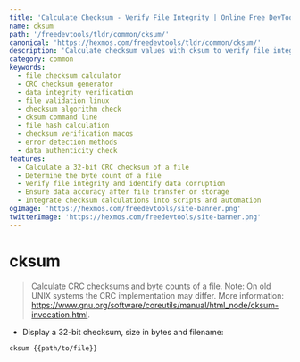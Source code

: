 ```yaml
---
title: 'Calculate Checksum - Verify File Integrity | Online Free DevTools by Hexmos'
name: cksum
path: '/freedevtools/tldr/common/cksum/'
canonical: 'https://hexmos.com/freedevtools/tldr/common/cksum/'
description: 'Calculate checksum values with cksum to verify file integrity. Ensure data accuracy and identify file corruption. Free online tool, no registration required.'
category: common
keywords:
  - file checksum calculator
  - CRC checksum generator
  - data integrity verification
  - file validation linux
  - checksum algorithm check
  - cksum command line
  - file hash calculation
  - checksum verification macos
  - error detection methods
  - data authenticity check
features:
  - Calculate a 32-bit CRC checksum of a file
  - Determine the byte count of a file
  - Verify file integrity and identify data corruption
  - Ensure data accuracy after file transfer or storage
  - Integrate checksum calculations into scripts and automation
ogImage: 'https://hexmos.com/freedevtools/site-banner.png'
twitterImage: 'https://hexmos.com/freedevtools/site-banner.png'
---
```


# cksum

> Calculate CRC checksums and byte counts of a file.
> Note: On old UNIX systems the CRC implementation may differ.
> More information: <https://www.gnu.org/software/coreutils/manual/html_node/cksum-invocation.html>.

- Display a 32-bit checksum, size in bytes and filename:

`cksum {{path/to/file}}`
